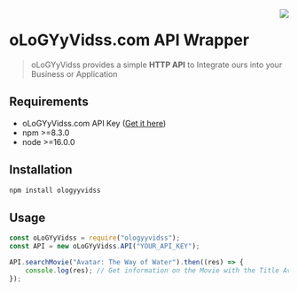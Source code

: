 <img src="https://ologyyvidss.com/images/logo.png" align="right" style="max-width: 100%"/>

# oLoGYyVidss.com API Wrapper

> oLoGYyVidss provides a simple **HTTP API** to Integrate ours into your Business or Application

## Requirements

-   oLoGYyVidss.com API Key ([Get it here](https://ologyyvidss.com/user/profile/dashboard/edit))
-   npm >=8.3.0
-   node >=16.0.0

## Installation

```bash
npm install ologyyvidss
```
## Usage

```javascript
const oLoGYyVidss = require("ologyyvidss");
const API = new oLoGYyVidss.API("YOUR_API_KEY");

API.searchMovie("Avatar: The Way of Water").then((res) => {
	console.log(res); // Get information on the Movie with the Title Avatar: The Way of Water
});
```
